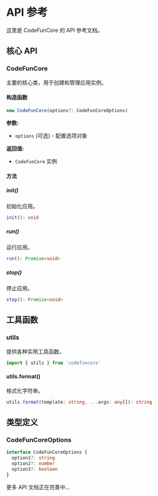 # API 参考

这里是 CodeFunCore 的 API 参考文档。

## 核心 API

### CodeFunCore

主要的核心类，用于创建和管理应用实例。

#### 构造函数

```typescript
new CodeFunCore(options?: CodeFunCoreOptions)
```

**参数:**

- `options` (可选) - 配置选项对象

**返回值:**

- `CodeFunCore` 实例

#### 方法

##### init()

初始化应用。

```typescript
init(): void
```

##### run()

运行应用。

```typescript
run(): Promise<void>
```

##### stop()

停止应用。

```typescript
stop(): Promise<void>
```

## 工具函数

### utils

提供各种实用工具函数。

```typescript
import { utils } from 'codefuncore'
```

#### utils.format()

格式化字符串。

```typescript
utils.format(template: string, ...args: any[]): string
```

## 类型定义

### CodeFunCoreOptions

```typescript
interface CodeFunCoreOptions {
  option1?: string
  option2?: number
  option3?: boolean
}
```

更多 API 文档正在完善中...
